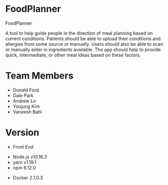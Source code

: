# FoodPlanner
FoodPlanner


A tool to help guide people in the direction of meal planning based on current conditions. Patients should be able to upload their conditions and allergies from some source or manually. Users should also be able to scan or manually enter in ingredients available. The app should help to provide quick, intermediate, or other meal ideas based on these factors.

# Team Members
- Donald Ford
- Dale Park
- Andrew Lo
- Youjung Kim
- Vaneesh Bahl

# Version
- Front End
 * Node.js v10.16.3
 * yarn v1.19.1
 * npm 6.12.0
- Docker 2.1.0.3
